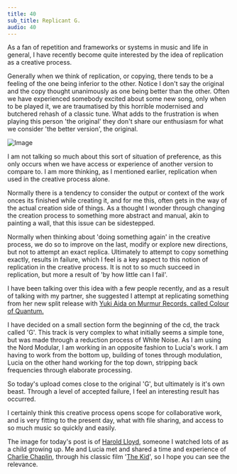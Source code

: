 ```yaml
---
title: 40
sub_title: Replicant G.
audio: 40
---
```


As a fan of repetition and frameworks or systems in music and life in general, I have recently become quite interested by the idea of replication as a creative process.

Generally when we think of replication, or copying, there tends to be a feeling of the one being inferior to the other. Notice I don't say the original and the copy thought unanimously as one being better than the other. Often we have experienced somebody excited about some new song, only when to be played it, we are traumatised by this horrible modernised and butchered rehash of a classic tune. What adds to the frustration is when playing this person 'the original' they don't share our enthusiasm for what we consider 'the better version', the original.

![Image](/assets/img/Snd-40.jpg)

I am not talking so much about this sort of situation of preference, as this only occurs when we have access or experience of another version to compare to. I am more thinking, as I mentioned earlier, replication when used in the creative process alone. 

Normally there is a tendency to consider the output or context of the work onces its finished while creating it, and for me this, often gets in the way of the actual creation side of things. As a thought I wonder through changing the creation process to something more abstract and manual, akin to painting a wall, that this issue can be sidestepped.

Normally when thinking about 'doing something again' in the creative process, we do so to improve on the last, modify or explore new directions, but not to attempt an exact replica. Ultimately to attempt to copy something exactly, results in failure, which I feel is a key aspect to this notion of replication in the creative process. It is not to so much succeed in replication, but more a result of 'by how little can I fail'.

I have been talking over this idea with a few people recently, and as a result of talking with my partner, she suggested I attempt at replicating something from her new split release with <a href="http://www.weeld.net/colourofquantum.html" title="Yuki Aida on Murmur Records, called Colour of Quantum.">Yuki Aida on Murmur Records, called Colour of Quantum.</a>

I have decided on a small section form the beginning of the cd, the track called 'G'. This track is very complex to what initially seems a simple tone, but was made through a reduction process of White Noise. As I am using the Nord Modular, I am working in an opposite fashion to Lucia's work. I am having to work from the bottom up, building of tones through modulation, Lucia on the other hand working for the top down, stripping back frequencies through elaborate processing.

So today's upload comes close to the original 'G', but ultimately is it's own beast. Through a level of accepted failure, I feel an interesting result has occurred.

I certainly think this creative process opens scope for collaborative work, and is very fitting to the present day, what with file sharing, and access to so much music so quickly and easily.

The image for today's post is of <a href="http://en.wikipedia.org/wiki/Harold_Lloyd" title="Harold Lloyd">Harold Lloyd</a>, someone I watched lots of as a child growing up. Me and Lucia met and shared a time and experience of <a href="http://en.wikipedia.org/wiki/Charlie_Chaplin" title="Charlie Chaplin">Charlie Chaplin</a>, through his classic film '<a href="http://en.wikipedia.org/wiki/The_Kid_(1921_film)" title="The Kid">The Kid</a>', so I hope you can see the relevance.